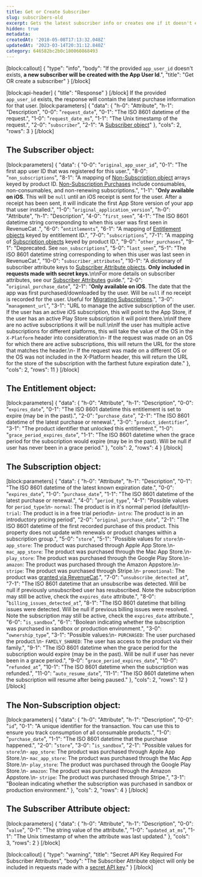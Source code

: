 ```yaml
---
title: Get or Create Subscriber
slug: subscribers-old
excerpt: Gets the latest subscriber info or creates one if it doesn't exist.
hidden: true
metadata:
createdAt: '2018-05-08T17:13:32.048Z'
updatedAt: '2023-03-14T20:31:12.840Z'
category: 646582bc2b0c180060868493
---
```

[block:callout]
{
  "type": "info",
  "body": "If the provided `app_user_id` doesn't exists, **a new subscriber will be created with the App User Id**.",
  "title": "Get OR create a subscriber"
}
[/block]

[block:api-header]
{
  "title": "Response"
}
[/block]
If the provided `app_user_id` exists, the response will contain the latest purchase information for that user. 
[block:parameters]
{
  "data": {
    "h-0": "Attribute",
    "h-1": "Description",
    "0-0": "`request_date`",
    "0-1": "The ISO 8601 datetime of the request.",
    "1-0": "`request_date_ms`",
    "1-1": "The Unix timestamp of the request.",
    "2-0": "`subscriber`",
    "2-1": "A [Subscriber object](ref:subscribers#the-subscriber-object)"
  },
  "cols": 2,
  "rows": 3
}
[/block]
## The Subscriber object:
[block:parameters]
{
  "data": {
    "0-0": "`original_app_user_id`",
    "0-1": "The first app user ID that was registered for this user.",
    "8-0": "`non_subscriptions`",
    "8-1": "A mapping of [Non-Subscription object](ref:subscribers#the-non-subscription-object) arrays keyed by product ID. [Non-Subscription Purchases](doc:non-subscriptions) include consumables, non-consumables, and non-renewing subscriptions.",
    "1-1": "**Only available on iOS**. This will be `null` until an iOS receipt is sent for the user. After a receipt has been sent, it will indicate the first App Store version of your app that user installed.",
    "1-0": "`original_application_version`",
    "h-0": "Attribute",
    "h-1": "Description",
    "4-0": "`first_seen`",
    "4-1": "The ISO 8601 datetime string corresponding to  when this user was first seen in RevenueCat .",
    "6-0": "`entitlements`",
    "6-1": "A mapping of [Entitlement objects](ref:subscribers#the-entitlement-object) keyed by entitlement ID.",
    "7-0": "`subscriptions`",
    "7-1": "A mapping of [Subscription objects](ref:subscribers#the-subscription-object)  keyed by product ID.",
    "9-0": "`other_purchases`",
    "9-1": "Deprecated. See `non_subscriptions`",
    "5-0": "`last_seen`",
    "5-1": "The ISO 8601 datetime string corresponding to when this user was last seen in RevenueCat.",
    "10-0": "`subscriber_attributes`",
    "10-1": "A dictionary of subscriber attribute keys to [Subscriber Attribute objects](ref:subscribers#the-subscriber-attribute-object). **Only included in requests made with secret keys.**\n\nFor more details on subscriber attributes, see our [Subscriber Attributes](doc:subscriber-attributes) guide.",
    "2-0": "`original_purchase_date`",
    "2-1": "**Only available on iOS**. The date that the app was first purchased/downloaded by the user. Will be `null` if no receipt is recorded for the user. Useful for [Migrating Subscriptions](doc:migrating-existing-subscriptions).",
    "3-0": "`management_url`",
    "3-1": "URL to manage the active subscription of the user. If the user has an active iOS subscription, this will point to the App Store, if the user has an active Play Store subscription it will point there.\n\nIf there are no active subscriptions it will be null.\n\nIf the user has multiple active subscriptions for different platforms, this will take the value of the OS in the `X-Platform` header into consideration:\n- If the request was made on an OS for which there are active subscriptions, this will return the URL for the store that matches the header.\n- If the request was made on a different OS or the OS was not included in the X-Platform header, this will return the URL for the store of the subscription with the farthest future expiration date."
  },
  "cols": 2,
  "rows": 11
}
[/block]
## The Entitlement object:
[block:parameters]
{
  "data": {
    "h-0": "Attribute",
    "h-1": "Description",
    "0-0": "`expires_date`",
    "0-1": "The ISO 8601 datetime this entitlement is set to expire (may be in the past).",
    "2-0": "`purchase_date`",
    "2-1": "The ISO 8601 datetime of the latest purchase or renewal.",
    "3-0": "`product_identifier`",
    "3-1": "The product identifier that unlocked this entitlement.",
    "1-0": "`grace_period_expires_date`",
    "1-1": "The ISO 8601 datetime when the grace period for the subscription would expire (may be in the past). Will be null if user has never been in a grace period."
  },
  "cols": 2,
  "rows": 4
}
[/block]
## The Subscription object:
[block:parameters]
{
  "data": {
    "h-0": "Attribute",
    "h-1": "Description",
    "0-1": "The ISO 8601 datetime of the latest known expiration date.",
    "0-0": "`expires_date`",
    "1-0": "`purchase_date`",
    "1-1": "The ISO 8601 datetime of the latest purchase or renewal.",
    "4-0": "`period_type`",
    "4-1": "Possible values for `period_type`:\n- `normal`: The product is in it's normal period (default)\n- `trial`: The product is in a free trial period\n- `intro`: The product is in an introductory pricing period",
    "2-0": "`original_purchase_date`",
    "2-1": "The ISO 8601 datetime of the first recorded purchase of this product. This property does not update with renewals or product changes within a subscription group.",
    "5-0": "`store`",
    "5-1": "Possible values for `store`:\n- `app_store`: The product was purchased through Apple App Store.\n- `mac_app_store`: The product was purchased through the Mac App Store.\n- `play_store`: The product was purchased through the Google Play Store.\n- `amazon`: The product was purchased through the Amazon Appstore.\n- `stripe`: The product was purchased through Stripe.\n- `promotional`: The product was [granted via RevenueCat](doc:customers#section-granting-promotional-subscriptions).",
    "7-0": "`unsubscribe_detected_at`",
    "7-1": "The ISO 8601 datetime that an unsubscribe was detected. Will be null if previously unsubscribed user has resubscribed. Note the subscription may still be active, check the `expires_date` attribute.",
    "8-0": "`billing_issues_detected_at`",
    "8-1": "The ISO 8601 datetime that billing issues were detected. Will be null if previous billing issues were resolved. Note the subscription may still be active, check the `expires_date` attribute.",
    "6-0": "`is_sandbox`",
    "6-1": "Boolean indicating whether the subscription was purchased in sandbox or production environment.",
    "3-0": "`ownership_type`",
    "3-1": "Possible values:\n- `PURCHASED`: The user purchased the product.\n- `FAMILY_SHARED`: The user has access to the product via their family.",
    "9-1": "The ISO 8601 datetime when the grace period for the subscription would expire (may be in the past). Will be null if user has never been in a grace period.",
    "9-0": "`grace_period_expires_date`",
    "10-0": "`refunded_at`",
    "10-1": "The ISO 8601 datetime when the subscription was refunded.",
    "11-0": "`auto_resume_date`",
    "11-1": "The ISO 8601 datetime when the subscription will resume after being paused."
  },
  "cols": 2,
  "rows": 12
}
[/block]
## The Non-Subscription object:
[block:parameters]
{
  "data": {
    "h-0": "Attribute",
    "h-1": "Description",
    "0-0": "`id`",
    "0-1": "A unique identifier for the transaction. You can use this to ensure you track consumption of all consumable products.",
    "1-0": "`purchase_date`",
    "1-1": "The ISO 8601 datetime that the purchase happened.",
    "2-0": "`store`",
    "3-0": "`is_sandbox`",
    "2-1": "Possible values for `store`:\n- `app_store`: The product was purchased through Apple App Store.\n- `mac_app_store`: The product was purchased through the Mac App Store.\n- `play_store`: The product was purchased through the Google Play Store.\n- `amazon`: The product was purchased through the Amazon Appstore.\n- `stripe`: The product was purchased through Stripe.",
    "3-1": "Boolean indicating whether the subscription was purchased in sandbox or production environment."
  },
  "cols": 2,
  "rows": 4
}
[/block]
## The Subscriber Attribute object:
[block:parameters]
{
  "data": {
    "h-0": "Attribute",
    "h-1": "Description",
    "0-0": "`value`",
    "0-1": "The string value of the attribute.",
    "1-0": "`updated_at_ms`",
    "1-1": "The Unix timestamp of when the attribute was last updated."
  },
  "cols": 3,
  "rows": 2
}
[/block]

[block:callout]
{
  "type": "warning",
  "title": "Secret API Key Required For Subscriber Attributes",
  "body": "The Subscriber Attribute object will only be included in requests made with a [secret API key](doc:authentication)."
}
[/block]